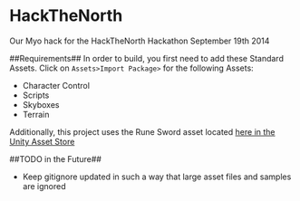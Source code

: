HackTheNorth
============

Our Myo hack for the HackTheNorth Hackathon September 19th 2014

##Requirements##
In order to build, you first need to add these Standard Assets. Click on `Assets>Import Package>` for the following Assets:
	
- Character Control
- Scripts
- Skyboxes
- Terrain

Additionally, this project uses the Rune Sword asset located [here in the Unity Asset Store](https://www.assetstore.unity3d.com/en/#!/content/12152)

##TODO in the Future##
- Keep gitignore updated in such a way that large asset files and samples are ignored
